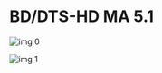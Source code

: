 #  BD/DTS-HD MA 5.1

![img 0](https://i.imgur.com/MdAGmkf.jpg)

![img 1](https://i.imgur.com/rlzX8zI.png)


